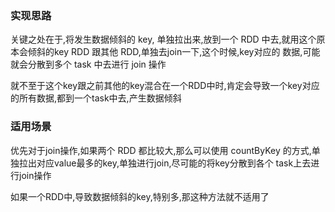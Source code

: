 ### 实现思路
关键之处在于,将发生数据倾斜的 key, 单独拉出来,放到一个 RDD 中去,就用这个原本会倾斜的key RDD 跟其他 RDD,单独去join一下,这个时候,key对应的
数据,可能就会分散到多个 task 中去进行 join 操作

就不至于这个key跟之前其他的key混合在一个RDD中时,肯定会导致一个key对应的所有数据,都到一个task中去,产生数据倾斜

### 适用场景
优先对于join操作,如果两个 RDD 都比较大,那么可以使用 countByKey 的方式,单独拉出对应value最多的key,单独进行join,尽可能的将key分散到各个
task上去进行join操作

如果一个RDD中,导致数据倾斜的key,特别多,那这种方法就不适用了